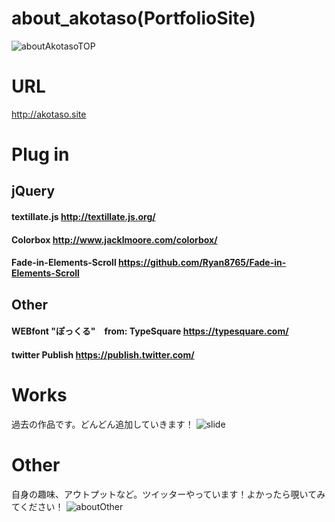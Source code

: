 # about_akotaso(PortfolioSite)
![aboutAkotasoTOP](https://user-images.githubusercontent.com/59213808/76419911-87303c00-63e4-11ea-8308-acc279370562.jpg)

# URL
http://akotaso.site
# Plug in
## jQuery
#### textillate.js http://textillate.js.org/
#### Colorbox http://www.jacklmoore.com/colorbox/
#### Fade-in-Elements-Scroll https://github.com/Ryan8765/Fade-in-Elements-Scroll
## Other
#### WEBfont "ぽっくる"　from: TypeSquare  https://typesquare.com/
#### twitter Publish https://publish.twitter.com/

# Works
過去の作品です。どんどん追加していきます！
![slide](https://user-images.githubusercontent.com/59213808/76173282-82e80100-61e1-11ea-9571-ef7b462522fd.gif)

# Other
自身の趣味、アウトプットなど。ツイッターやっています！よかったら覗いてみてください！
![aboutOther](https://user-images.githubusercontent.com/59213808/76173341-0d306500-61e2-11ea-9f06-21e403b15dfc.gif)
